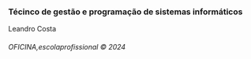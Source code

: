 <h3>Técinco de gestão e programação de sistemas informáticos </h3>
<p>Leandro Costa</p>
<h6>OFICINA,escolaprofissional &copy; 2024</h6>
